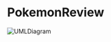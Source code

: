 # PokemonReview
![UMLDiagram](https://github.com/sm-shakib/PokemonReview/assets/76900961/e664f809-3b75-4969-8189-53692fff8cb7)
